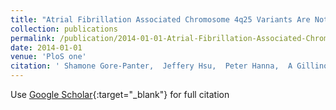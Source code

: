 ```yaml
---
title: "Atrial Fibrillation Associated Chromosome 4q25 Variants Are Not Associated with PITX2c Expression in Human Adult Left Atrial Appendages"
collection: publications
permalink: /publication/2014-01-01-Atrial-Fibrillation-Associated-Chromosome-4q25-Variants-Are-Not-Associated-with-PITX2c-Expression-in-Human-Adult-Left-Atrial-Appendages
date: 2014-01-01
venue: 'PloS one'
citation: ' Shamone Gore-Panter,  Jeffery Hsu,  Peter Hanna,  A Gillinov,  Gosta Pettersson,  David Newton,  Christine Moravec,  David Van,  Mina Chung,  John Barnard,  Smith D., &quot;Atrial Fibrillation Associated Chromosome 4q25 Variants Are Not Associated with PITX2c Expression in Human Adult Left Atrial Appendages.&quot; PloS one, 2014.'
---
```

Use [Google Scholar](https://scholar.google.com/scholar?q=Atrial+Fibrillation+Associated+Chromosome+4q25+Variants+Are+Not+Associated+with+PITX2c+Expression+in+Human+Adult+Left+Atrial+Appendages){:target="_blank"} for full citation